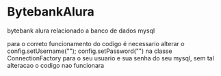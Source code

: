 # BytebankAlura
bytebank alura relacionado a banco de dados mysql 

para o correto funcionamento do codigo é necessario alterar o config.setUsername(""); config.setPassword("") na classe ConnectionFactory para o seu usuario e sua  senha do seu mysql, sem tal alteracao o codigo nao funcionara 
